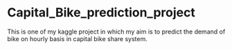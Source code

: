# Capital_Bike_prediction_project
This is one of my kaggle project in which my aim is to predict the demand of bike on hourly basis in capital bike share system.

